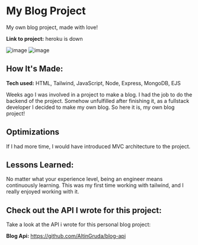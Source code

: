 # My Blog Project
My own blog project, made with love!

**Link to project:** heroku is down

![image](https://user-images.githubusercontent.com/67205874/186967369-d88dbdfd-4879-4352-923e-d3ecfa6259a0.png)
![image](https://user-images.githubusercontent.com/67205874/186967463-713ae60b-f92b-4c87-8200-1bfe67c92963.png)


## How It's Made:

**Tech used:** HTML, Tailwind, JavaScript, Node, Express, MongoDB, EJS

Weeks ago I was involved in a project to make a blog. I had the job to do the backend of the project. Somehow unfulfilled after finishing it, as a fullstack developer I decided to make my own blog. So here it is, my own blog project!

## Optimizations
If I had more time, I would have introduced MVC architecture to the project.

## Lessons Learned:

No matter what your experience level, being an engineer means continuously learning. This was my first time working with tailwind, and I really enjoyed working with it.

## Check out the API I wrote for this project:
Take a look at the API i wrote for this personal blog project:

**Blog Api:** https://github.com/AltinGruda/blog-api
